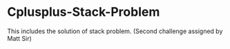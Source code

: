 # Cplusplus-Stack-Problem
This includes the solution of stack problem. (Second challenge assigned by Matt Sir)
